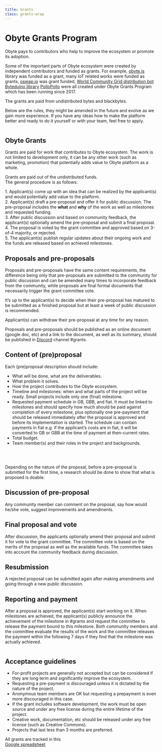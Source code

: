 ```yaml
---
title: Grants
class: grants-wrap
---
```


# Obyte Grants Program
<div class="sub-block">
    Obyte pays to contributors who help to improve the ecosystem or promote its adoption.
</div>
<div class="sub-text-block">
    <p>
        Some of the important parts of Obyte ecosystem were created by independent contributors and funded as grants. 
        For example, <a href="https://obytejs.com" target="_blank">obyte.js</a> library was funded as a grant, many IoT related works were funded 
        as grants, <a target="_blank" href="https://oswap.io">oswap.io</a> was grant funded,
        <a target="_blank" href="https://wcg.report">World Community Grid distribution bot</a> 
        <a target="_blank" href="https://github.com/Papabyte/byteduino">Byteduino library</a>
        <a target="_blank" href="https://pollopollo.org">PolloPollo</a> were all created under Obyte Grants Program 
        which has been running since 2017.
    </p>
    <p>
        The grants are paid from undistributed bytes and blackbytes.
    </p>
    <p>
        Below are the rules, they might be amended in the future and evolve as we gain more experience. If you have 
        any ideas how to make the platform better and ready to do it yourself or with your team, feel free to apply.
    </p>
</div> 
<div class="flex-block">
    <div class="img-block">
        <img src="/user/themes/obyte/assets/grants/grants.svg" alt="">
    </div>
    <div class="info-block">
        <h2>Obyte Grants</h2>
        <p>
            Grants are paid for work that contributes to Obyte ecosystem. The work is not limited to development only, 
            it can be any other work (such as marketing, promotion) that potentially adds value to Obyte platform as a whole.
        </p>
        <p>
            Grants are paid out of the undistributed funds.<br>
            The general procedure is as follows:
        </p>
        <p>
            1. Applicant(s) come up with an idea that can be realized by the applicant(s) and would potentially add value to the platform. <br>
            2. Applicant(s) draft a pre-proposal and offer it for public discussion. The pre-proposal includes the <b>what</b> and <b>why</b> of the work as well as milestones and requested funding. <br>
            3. After public discussion and based on community feedback, the applicant(s) optionally amend the pre-proposal and submit a final proposal. <br>
            4. The proposal is voted by the grant committee and approved based on 3-of-4 majority, or rejected. <br>
            5. The applicant(s) publish regular updates about their ongoing work and the funds are released based on achieved milestones. <br>        
        </p>
    </div>
</div>
<div class="fancy-list">
    <div class="element-block">
        <h2>Proposals and pre-proposals</h2>
        <p>Proposals and pre-proposals have the same content requirements, the difference being only that pre-proposals are submitted to the community for public discussion and can be amended many times to incorporate feedback from the community, while proposals are final formal documents that necessarily trigger the grant committee vote.</p>
        <p>It’s up to the applicant(s) to decide when their pre-proposal has matured to be submitted as a finished proposal but at least a week of public discussion is recommended.</p>
        <p>Applicant(s) can withdraw their pre-proposal at any time for any reason.</p>
        <p>Proposals and pre-proposals should be published as an online document (google doc, etc) and a link to the document, as well as its summary, should be published in <a target="_blank" href="https://discord.obyte.org">Discord</a> channel #grants.</p>
    </div>
    <div class="element-block">
        <h2>Content of (pre)proposal</h2>
        <p>Each (pre)proposal description should include:</p>
        <ul>
            <li>What will be done, what are the deliverables.</li>
            <li>What problem it solves.</li>
            <li>How the project contributes to the Obyte ecosystem.</li>
            <li>Timeline and milestones: when and what parts of the project will be ready. Small projects include only one (final) milestone.</li>
            <li>Requested payment schedule in GB, GBB, and fiat. It must be linked to milestones and should specify how much should be paid against completion of every milestone, plus optionally one pre-payment that should be released immediately after the proposal is approved and before its implementation is started. The schedule can contain payments in fiat e.g. if the applicant’s costs are in fiat, it will be converted to GB or GBB at the time of payment at then-current rates.</li>
            <li>Total budget.</li>
            <li>Team member(s) and their roles in the project and backgrounds.</li>
        </ul>
        <br>
        <br>
        <p>Depending on the nature of the proposal, before a pre-proposal is submitted for the first time, a research should be done to show that what is proposed is doable.</p>
    </div>
    <div class="element-block">
        <h2>Discussion of pre-proposal</h2>
        <p>Any community member can comment on the proposal, say how would he/she vote, suggest improvements and amendments.</p>
    </div>
    <div class="element-block">
        <h2>Final proposal and vote</h2>
        <p>After discussion, the applicants optionally amend their proposal and submit it for vote to the grant committee. The committee vote is based on the merits of the proposal as well as the available funds. The committee takes into account the community feedback during discussion.</p>
    </div>
    <div class="element-block">
        <h2>Resubmission</h2>
        <p>A rejected proposal can be submitted again after making amendments and going through a new public discussion.</p>
    </div>
    <div class="element-block">
        <h2>Reporting and payment</h2>
        <p>After a proposal is approved, the applicant(s) start working on it. When milestones are achieved, the applicant(s) publicly announce the achievement of the milestone in #grants and request the committee to release the payment bound to this milestone. Both community members and the committee evaluate the results of the work and the committee releases the payment within the following 7 days if they find that the milestone was actually achieved.</p>
    </div>
</div>
<div class="flex-block blue">
    <div class="img-block">
        <img src="/user/themes/obyte/assets/grants/guidelines.svg" alt="">
    </div>
    <div class="info-block">
        <h2>Acceptance guidelines</h2>
        <ul>
            <li>For-profit projects are generally not accepted but can be considered if they are long term and significantly improve the ecosystem.</li>
            <li>Requesting a pre-payment is discouraged unless it is dictated by the nature of the project.</li>
            <li>Anonymous team members are OK but requesting a prepayment is even more discouraged in this case.</li>
            <li>If the grant includes software development, the work must be open source and under any free license during the entire lifetime of the project.</li>
            <li>Creative work, documentation, etc should be released under any free license (such as Creative Commons).</li>
            <li>Projects that last less than 3 months are preferred.</li>
        </ul>
    </div>
</div>
<div class="google-block d-inline-flex">
    <div class="img-block">
        <img src="/user/themes/obyte/assets/grants/calendar.svg" alt="">
    </div>
    <div class="info-block">
        All grants are tracked in this <br>
        <a target="_blank" href="https://docs.google.com/spreadsheets/d/149vV-dc6p8rscmBA4TOCK0s12TJToBCuct0D-2SHuDQ/edit#gid=0">Google spreadsheet</a> 
    </div>
</div>  

